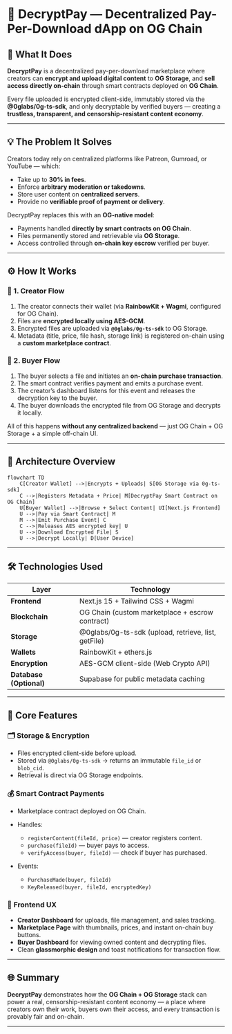 

# 🔐 **DecryptPay — Decentralized Pay-Per-Download dApp on OG Chain**

## 🚀 **What It Does**

**DecryptPay** is a decentralized pay-per-download marketplace where creators can **encrypt and upload digital content** to **OG Storage**, and **sell access directly on-chain** through smart contracts deployed on **OG Chain**.

Every file uploaded is encrypted client-side, immutably stored via the **@0glabs/0g-ts-sdk**, and only decryptable by verified buyers — creating a **trustless, transparent, and censorship-resistant content economy**.

---

## 💡 **The Problem It Solves**

Creators today rely on centralized platforms like Patreon, Gumroad, or YouTube — which:

* Take up to **30% in fees**.
* Enforce **arbitrary moderation or takedowns**.
* Store user content on **centralized servers**.
* Provide no **verifiable proof of payment or delivery**.

DecryptPay replaces this with an **OG-native model**:

* Payments handled **directly by smart contracts on OG Chain**.
* Files permanently stored and retrievable via **OG Storage**.
* Access controlled through **on-chain key escrow** verified per buyer.

---

## ⚙️ **How It Works**

### 🔹 1. Creator Flow

1. The creator connects their wallet (via **RainbowKit + Wagmi**, configured for OG Chain).
2. Files are **encrypted locally using AES-GCM**.
3. Encrypted files are uploaded via **`@0glabs/0g-ts-sdk`** to OG Storage.
4. Metadata (title, price, file hash, storage link) is registered on-chain using a **custom marketplace contract**.

### 🔹 2. Buyer Flow

1. The buyer selects a file and initiates an **on-chain purchase transaction**.
2. The smart contract verifies payment and emits a purchase event.
3. The creator’s dashboard listens for this event and releases the decryption key to the buyer.
4. The buyer downloads the encrypted file from OG Storage and decrypts it locally.

All of this happens **without any centralized backend** — just OG Chain + OG Storage + a simple off-chain UI.

---

## 🧩 **Architecture Overview**

```mermaid
flowchart TD
    C[Creator Wallet] -->|Encrypts + Uploads| S[OG Storage via 0g-ts-sdk]
    C -->|Registers Metadata + Price| M[DecryptPay Smart Contract on OG Chain]
    U[Buyer Wallet] -->|Browse + Select Content| UI[Next.js Frontend]
    U -->|Pay via Smart Contract| M
    M -->|Emit Purchase Event| C
    C -->|Releases AES encrypted key| U
    U -->|Download Encrypted File| S
    U -->|Decrypt Locally| D[User Device]

```

---

## 🛠️ **Technologies Used**

| Layer                   | Technology                                          |
| ----------------------- | --------------------------------------------------- |
| **Frontend**            | Next.js 15 + Tailwind CSS + Wagmi                   |
| **Blockchain**          | OG Chain (custom marketplace + escrow contract)     |
| **Storage**             | @0glabs/0g-ts-sdk (upload, retrieve, list, getFile) |
| **Wallets**             | RainbowKit + ethers.js                              |
| **Encryption**          | AES-GCM client-side (Web Crypto API)                |
| **Database (Optional)** | Supabase for public metadata caching                |

---

## 🧠 **Core Features**

### 🗂️ **Storage & Encryption**

* Files encrypted client-side before upload.
* Stored via `@0glabs/0g-ts-sdk` → returns an immutable `file_id` or `blob_cid`.
* Retrieval is direct via OG Storage endpoints.

### 💰 **Smart Contract Payments**

* Marketplace contract deployed on OG Chain.
* Handles:

  * `registerContent(fileId, price)` — creator registers content.
  * `purchase(fileId)` — buyer pays to access.
  * `verifyAccess(buyer, fileId)` — check if buyer has purchased.
* Events:

  * `PurchaseMade(buyer, fileId)`
  * `KeyReleased(buyer, fileId, encryptedKey)`

### 🎨 **Frontend UX**

* **Creator Dashboard** for uploads, file management, and sales tracking.
* **Marketplace Page** with thumbnails, prices, and instant on-chain buy buttons.
* **Buyer Dashboard** for viewing owned content and decrypting files.
* Clean **glassmorphic design** and toast notifications for transaction flow.

---

## 🌐 **Summary**

**DecryptPay** demonstrates how the **OG Chain + OG Storage** stack can power a real, censorship-resistant content economy —
a place where creators own their work, buyers own their access, and every transaction is provably fair and on-chain.

---
